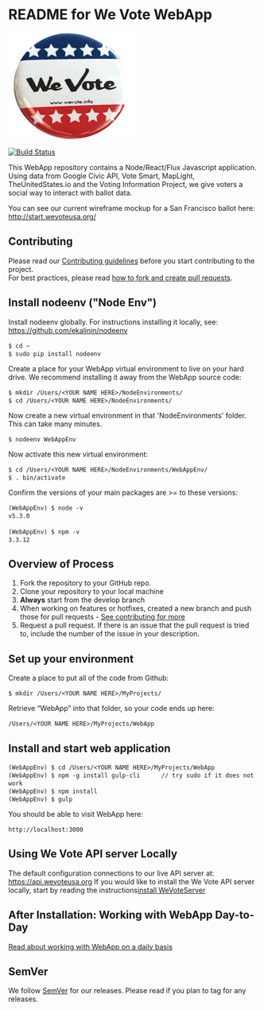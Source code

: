 # README for We Vote WebApp

![WeVoteUS](wevotelogo.png) 

[![Build Status](https://travis-ci.org/wevote/WebApp.svg?branch=develop)](https://travis-ci.org/wevote/WebApp)

This WebApp repository contains a Node/React/Flux Javascript application. Using data from
Google Civic API, Vote Smart, MapLight, TheUnitedStates.io and the Voting Information Project, we give voters a
social way to interact with ballot data.

You can see our current wireframe mockup for a San Francisco ballot here:
http://start.wevoteusa.org/

## Contributing
Please read our [Contributing guidelines](docs/contributing/index.md) before you start contributing to the project.  
For best practices, please read [how to fork and create pull requests](CONTRIBUTING.md).

## Install nodeenv ("Node Env")

Install nodeenv globally. For instructions installing it locally, see: https://github.com/ekalinin/nodeenv

    $ cd ~
    $ sudo pip install nodeenv

Create a place for your WebApp virtual environment to live on your hard drive. We recommend installing it
away from the WebApp source code:

    $ mkdir /Users/<YOUR NAME HERE>/NodeEnvironments/
    $ cd /Users/<YOUR NAME HERE>/NodeEnvironments/

Now create a new virtual environment in that 'NodeEnvironments' folder. This can take many minutes.

    $ nodeenv WebAppEnv

Now activate this new virtual environment:

    $ cd /Users/<YOUR NAME HERE>/NodeEnvironments/WebAppEnv/
    $ . bin/activate

Confirm the versions of your main packages are >= to these versions:

    (WebAppEnv) $ node -v
    v5.3.0

    (WebAppEnv) $ npm -v
    3.3.12
    
## Overview of Process

1. Fork the repository to your GitHub repo.
2. Clone your repository to your local machine
3. **Always** start from the develop branch
4. When working on features or hotfixes, created a new branch and push those for pull requests - [See contributing for more](CONTRIBUTING.md)
5. Request a pull request. If there is an issue that the pull request is tried to, include the number of the issue in your description.

## Set up your environment

Create a place to put all of the code from Github:

    $ mkdir /Users/<YOUR NAME HERE>/MyProjects/

Retrieve “WebApp” into that folder, so your code ends up here:

    /Users/<YOUR NAME HERE>/MyProjects/WebApp

## Install and start web application

    (WebAppEnv) $ cd /Users/<YOUR NAME HERE>/MyProjects/WebApp
    (WebAppEnv) $ npm -g install gulp-cli      // try sudo if it does not work
    (WebAppEnv) $ npm install
    (WebAppEnv) $ gulp

You should be able to visit WebApp here:

    http://localhost:3000

## Using We Vote API server Locally

The default configuration connections to our live API server at: https://api.wevoteusa.org 
If you would like to install the We Vote API server locally, start by reading the instructions[install WeVoteServer](https://github.com/wevote/WeVoteServer/blob/master/README_API_INSTALL.md)

## After Installation: Working with WebApp Day-to-Day

[Read about working with WebApp on a daily basis](README_WORKING_WITH_WEB_APP.md)

## SemVer

We follow [SemVer](http://semver.org/) for our releases. Please read if you plan
to tag for any releases.
